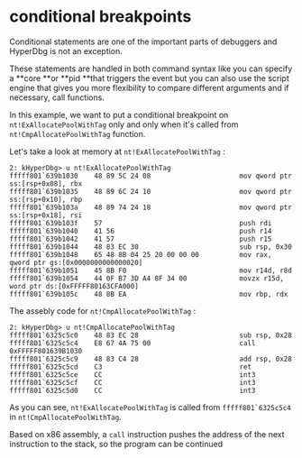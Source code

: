 # conditional breakpoints

Conditional statements are one of the important parts of debuggers and HyperDbg is not an exception.

These statements are handled in both command syntax like you can specify a **core **or **pid **that triggers the event but you can also use the script engine that gives you more flexibility to compare different arguments and if necessary, call functions.

In this example, we want to put a conditional breakpoint on `nt!ExAllocatePoolWithTag` only and only when it's called from `nt!CmpAllocatePoolWithTag` function.

Let's take a look at memory at `nt!ExAllocatePoolWithTag` :

```
2: kHyperDbg> u nt!ExAllocatePoolWithTag
fffff801`639b1030    48 89 5C 24 08                      mov qword ptr ss:[rsp+0x08], rbx
fffff801`639b1035    48 89 6C 24 10                      mov qword ptr ss:[rsp+0x10], rbp
fffff801`639b103a    48 89 74 24 18                      mov qword ptr ss:[rsp+0x18], rsi
fffff801`639b103f    57                                  push rdi
fffff801`639b1040    41 56                               push r14
fffff801`639b1042    41 57                               push r15
fffff801`639b1044    48 83 EC 30                         sub rsp, 0x30
fffff801`639b1048    65 48 8B 04 25 20 00 00 00          mov rax, qword ptr gs:[0x0000000000000020]
fffff801`639b1051    45 8B F0                            mov r14d, r8d
fffff801`639b1054    44 0F B7 3D A4 8F 34 00             movzx r15d, word ptr ds:[0xFFFFF80163CFA000]
fffff801`639b105c    48 8B EA                            mov rbp, rdx
```

The assebly code for `nt!CmpAllocatePoolWithTag` :

```
2: kHyperDbg> u nt!CmpAllocatePoolWithTag
fffff801`6325c5c0    48 83 EC 28                         sub rsp, 0x28
fffff801`6325c5c4    E8 67 4A 75 00                      call 0xFFFFF801639B1030
fffff801`6325c5c9    48 83 C4 28                         add rsp, 0x28
fffff801`6325c5cd    C3                                  ret
fffff801`6325c5ce    CC                                  int3
fffff801`6325c5cf    CC                                  int3
fffff801`6325c5d0    CC                                  int3

```

As you can see, `nt!ExAllocatePoolWithTag` is called from ``fffff801`6325c5c4`` in `nt!CmpAllocatePoolWithTag`.

Based on x86 assembly, a `call` instruction pushes the address of the next instruction to the stack, so the program can be continued
